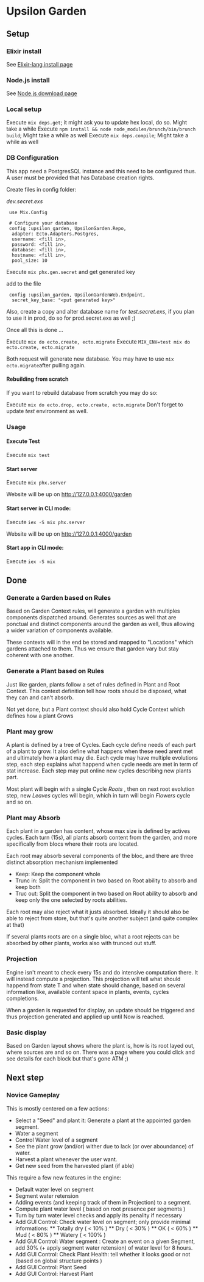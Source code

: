 # Upsilon Garden

## Setup

### Elixir install

See [Elixir-lang install page](https://elixir-lang.org/install.html)

### Node.js install 

See [Node.js download page](https://nodejs.org/en/download/)

### Local setup

Execute `mix deps.get`; it might ask you to update hex local, do so. Might take a while
Execute `npm install && node node_modules/brunch/bin/brunch build`; Might take a while as well
Execute `mix deps.compile`; Might take a while as well

### DB Configuration

This app need a PostgresSQL instance and this need to be configured thus.
A user must be provided that has Database creation rights. 

Create files in config folder: 

*dev.secret.exs*

```
 use Mix.Config

 # Configure your database
 config :upsilon_garden, UpsilonGarden.Repo,
  adapter: Ecto.Adapters.Postgres,
  username: <fill in>,
  password: <fill in>,
  database: <fill in>,
  hostname: <fill in>,
  pool_size: 10
```

Execute `mix phx.gen.secret` and get generated key

add to the file

```
 config :upsilon_garden, UpsilonGardenWeb.Endpoint,
  secret_key_base: "<put generated key>"
```

Also, create a copy and alter database name for *test.secret.exs*, if you plan to use it in prod, do so for prod.secret.exs as well ;)

Once all this is done ... 

Execute `mix do ecto.create, ecto.migrate`
Execute `MIX_ENV=test mix do ecto.create, ecto.migrate`

Both request will generate new database. You may have to use `mix ecto.migrate`after pulling again. 

#### Rebuilding from scratch

If you want to rebuild database from scratch you may do so: 

Execute `mix do ecto.drop, ecto.create, ecto.migrate`
Don't forget to update *test* environment as well. 

### Usage

#### Execute Test

Execute `mix test`

#### Start server

Execute `mix phx.server`

Website will be up on http://127.0.0.1:4000/garden

#### Start server in CLI mode: 

Execute `iex -S mix phx.server`

Website will be up on http://127.0.0.1:4000/garden

#### Start app in CLI mode: 

Execute `iex -S mix`

## Done

### Generate a Garden based on Rules

Based on Garden Context rules, will generate a garden with multiples components dispatched around. Generates sources as well that are ponctual and distinct components around the garden as well, thus allowing a wider variation of components available. 

These contexts will in the end be stored and mapped to "Locations" which gardens attached to them. Thus we ensure that garden vary but stay coherent with one another. 

### Generate a Plant based on Rules

Just like garden, plants follow a set of rules defined in Plant and Root Context. 
This context definition tell how roots should be disposed, what they can and can't absorb.

Not yet done, but a Plant context should also hold Cycle Context which defines how a plant Grows

### Plant may grow

A plant is defined by a tree of Cycles. 
Each cycle define needs of each part of a plant to grow. It also define what happens when these need arent met and ultimately how a plant may die.
Each cycle may have multiple evolutions step, each step explains what happend when cycle needs are met in term of stat increase. Each step may put online new cycles describing new plants part. 

Most plant will begin with a single Cycle *Roots* , then on next root evolution step, new *Leaves* cycles will begin, which in turn will begin *Flowers* cycle and so on. 

### Plant may Absorb

Each plant in a garden has content, whose max size is defined by actives cycles. 
Each turn (15s), all plants absorb content from the garden, and more specifically from blocs where their roots are located.

Each root may absorb several components of the bloc, and there are three distinct absorption mechanism implemented

* Keep: Keep the component whole
* Trunc in: Split the component in two based on Root ability to absorb and keep both
* Truc out: Split the component in two based on Root ability to absorb and keep only the one selected by roots abilities. 

Each root may also reject what it justs absorbed. Ideally it should also be able to reject from store, but that's quite another subject (and quite complex at that)

If several plants roots are on a single bloc, what a root rejects can be absorbed by other plants, works also with trunced out stuff. 

### Projection

Engine isn't meant to check every 15s and do intensive computation there. It will instead compute a projection. 
This projection will tell what should happend from state T and when state should change, based on several information like, available content space in plants, events, cycles completions. 

When a garden is requested for display, an update should be triggered and thus projection generated and applied up until Now is reached. 

### Basic display

Based on Garden layout shows where the plant is, how is its root layed out, where sources are and so on. There was a page where you could click and see details for each block but that's gone ATM ;)

## Next step

### Novice Gameplay

This is mostly centered on a few actions: 

* Select a "Seed" and plant it: Generate a plant at the appointed garden segment. 
* Water a segment
* Control Water level of a segment
* See the plant grow (and/or) wither due to lack (or over aboundance) of water.
* Harvest a plant whenever the user want. 
* Get new seed from the harvested plant (if able) 

This require a few new features in the engine: 

* Default water level on segment
* Segment water retension
* Adding events (and keeping track of them in Projection) to a segment. 
* Compute plant water level ( based on root presence per segments )
* Turn by turn water level checks and apply its penality if necessary
* Add GUI Control: Check water level on segment; only provide minimal informations: 
** Totally dry ( < 10% )
** Dry ( < 30% )
** OK ( < 60% )
** Mud ( < 80% )
** Watery ( < 100% )
* Add GUI Control: Water segment : Create an event on a given Segment, add 30% (+ apply segment water retension) of water level for 8 hours.
* Add GUI Control: Check Plant Health: tell whether it looks good or not (based on global structure points )
* Add GUI Control: Plant Seed
* Add GUI Control: Harvest Plant



